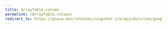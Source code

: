 ```yaml
---
title: ArrayTable.column
permalink: /ArrayTable.column/
redirect_to: https://guava.dev/releases/snapshot-jre/api/docs/com/google/common/collect/ArrayTable.html#column-C-
---
```

